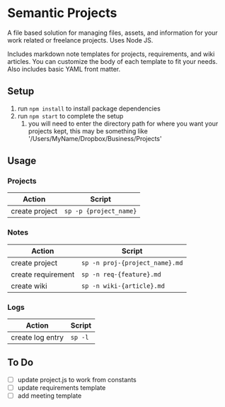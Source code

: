 # Semantic Projects

A file based solution for managing files, assets, and information for your work related or freelance projects. Uses Node JS.

Includes markdown note templates for projects, requirements, and wiki articles. You can customize the body of each template to fit your needs. Also includes basic YAML front matter.

## Setup

1. run `npm install` to install package dependencies
2. run `npm start` to complete the setup
   1. you will need to enter the directory path for where you want your projects kept, this may be something like '/Users/MyName/Dropbox/Business/Projects'

## Usage

### Projects

| Action | Script |
|-|-|
| create project | `sp -p {project_name}` |

### Notes

| Action | Script |
|-|-|
| create project | `sp -n proj-{project_name}.md` |
| create requirement | `sp -n req-{feature}.md` |
| create wiki | `sp -n wiki-{article}.md` |

### Logs

| Action | Script |
|-|-|
| create log entry | `sp -l` |

## To Do

- [ ] update project.js to work from constants
- [ ] update requirements template
- [ ] add meeting template
